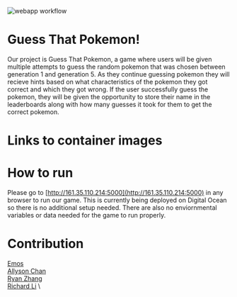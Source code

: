 ![webapp workflow](https://github.com/software-students-fall2023/5-final-project-sst5/actions/workflows/build.yml/badge.svg)

# Guess That Pokemon!

Our project is Guess That Pokemon, a game where users will be given multiple attempts to guess the random pokemon that was chosen between generation 1 and generation 5. As they continue guessing pokemon they will recieve hints based on what characteristics of the pokemon they got correct and which they got wrong. If the user successfully guess the pokemon, they will be given the opportunity to store their name in the leaderboards along with how many guesses it took for them to get the correct pokemon.

# Links to container images

# How to run

Please go to [http://161.35.110.214:5000](http://161.35.110.214:5000) in any browser to run our game. This is currently being deployed on Digital Ocean so there is no additional setup needed. There are also no enviornmental variables or data needed for the game to run properly.

# Contribution

[Emos](https://github.com/Capksz) \
[Allyson Chan](https://github.com/tinybitofheaven) \
[Ryan Zhang](https://github.com/CouriersRyan) \
[Richard Li](https://github.com/Silver1793) \
